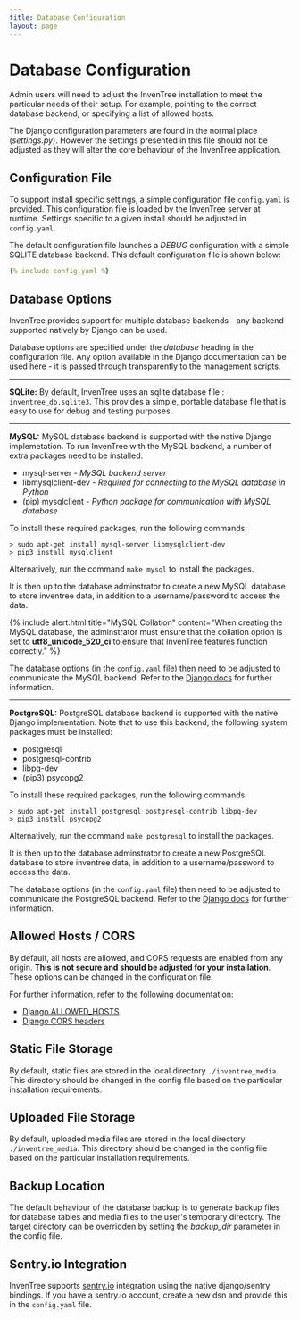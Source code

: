 ```yaml
---
title: Database Configuration
layout: page
---
```


# Database Configuration

Admin users will need to adjust the InvenTree installation to meet the particular needs of their setup. For example, pointing to the correct database backend, or specifying a list of allowed hosts.

The Django configuration parameters are found in the normal place (*settings.py*). However the settings presented in this file should not be adjusted as they will alter the core behaviour of the InvenTree application.

## Configuration File

To support install specific settings, a simple configuration file ``config.yaml`` is provided. This configuration file is loaded by the InvenTree server at runtime. Settings specific to a given install should be adjusted in ``config.yaml``.

The default configuration file launches a *DEBUG* configuration with a simple SQLITE database backend. This default configuration file is shown below:


```yaml
{% include config.yaml %}
```

## Database Options

InvenTree provides support for multiple database backends - any backend supported natively by Django can be used. 

Database options are specified under the *database* heading in the configuration file. Any option available in the Django documentation can be used here - it is passed through transparently to the management scripts.

<hr>

**SQLite:**
By default, InvenTree uses an sqlite database file : ``inventree_db.sqlite3``. This provides a simple, portable database file that is easy to use for debug and testing purposes. 

<hr>

**MySQL:** MySQL database backend is supported with the native Django implemetation. To run InvenTree with the MySQL backend, a number of extra packages need to be installed:

* mysql-server - *MySQL backend server*
* libmysqlclient-dev - *Required for connecting to the MySQL database in Python*
* (pip) mysqlclient - *Python package for communication with MySQL database*

To install these required packages, run the following commands:

```
> sudo apt-get install mysql-server libmysqlclient-dev
> pip3 install mysqlclient
```

Alternatively, run the command `make mysql` to install the packages.

It is then up to the database adminstrator to create a new MySQL database to store inventree data, in addition to a username/password to access the data.

{% include alert.html title="MySQL Collation" content="When creating the MySQL database, the adminstrator must ensure that the collation option is set to <b>utf8_unicode_520_ci</b> to ensure that InvenTree features function correctly." %}

The database options (in the ``config.yaml`` file) then need to be adjusted to communicate the MySQL backend. Refer to the [Django docs](https://docs.djangoproject.com/en/dev/ref/databases/) for further information.

<hr>

**PostgreSQL:** PostgreSQL database backend is supported with the native Django implementation. Note that to use this backend, the following system packages must be installed:

* postgresql
* postgresql-contrib
* libpq-dev
* (pip3) psycopg2

To install these required packages, run the following commands:

```
> sudo apt-get install postgresql postgresql-contrib libpq-dev
> pip3 install psycopg2
```

Alternatively, run the command `make postgresql` to install the packages.

It is then up to the database adminstrator to create a new PostgreSQL database to store inventree data, in addition to a username/password to access the data.

The database options (in the ``config.yaml`` file) then need to be adjusted to communicate the PostgreSQL backend. Refer to the [Django docs](https://docs.djangoproject.com/en/dev/ref/databases/) for further information.

## Allowed Hosts / CORS

By default, all hosts are allowed, and CORS requests are enabled from any origin. **This is not secure and should be adjusted for your installation**. These options can be changed in the configuration file.

For further information, refer to the following documentation:

* [Django ALLOWED_HOSTS](https://docs.djangoproject.com/en/2.2/ref/settings/#allowed-hosts)
* [Django CORS headers](https://github.com/OttoYiu/django-cors-headers)

## Static File Storage

By default, static files are stored in the local directory `./inventree_media`. This directory should be changed in the config file based on the particular installation requirements.

## Uploaded File Storage

By default, uploaded media files are stored in the local directory `./inventree_media`. This directory should be changed in the config file based on the particular installation requirements.

## Backup Location

The default behaviour of the database backup is to generate backup files for database tables and media files to the user's temporary directory. The target directory can be overridden by setting the *backup_dir* parameter in the config file.

## Sentry.io Integration

InvenTree supports [sentry.io](https://sentry.io) integration using the native django/sentry bindings. If you have a sentry.io account, create a new dsn and provide this in the `config.yaml` file.